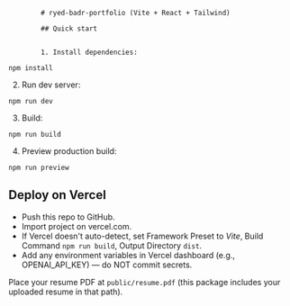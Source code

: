             # ryed-badr-portfolio (Vite + React + Tailwind)

            ## Quick start


            1. Install dependencies:

```
npm install
```

2. Run dev server:

```
npm run dev
```

3. Build:

```
npm run build
```

4. Preview production build:

```
npm run preview
```

## Deploy on Vercel
- Push this repo to GitHub.
- Import project on vercel.com.
- If Vercel doesn't auto-detect, set Framework Preset to *Vite*, Build Command `npm run build`, Output Directory `dist`.
- Add any environment variables in Vercel dashboard (e.g., OPENAI_API_KEY) — do NOT commit secrets.

Place your resume PDF at `public/resume.pdf` (this package includes your uploaded resume in that path).
